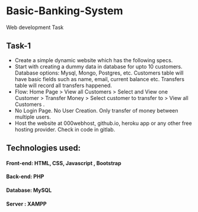# Basic-Banking-System
Web development Task

## Task-1
- Create a simple dynamic website which has the following specs.
- Start with creating a dummy data in database for upto 10
customers. Database options: Mysql, Mongo, Postgres, etc.
Customers table will have basic fields such as name, email,
current balance etc. Transfers table will record all transfers
happened.
- Flow: Home Page > View all Customers > Select and View one
Customer > Transfer Money > Select customer to transfer to >
View all Customers .
- No Login Page. No User Creation. Only transfer of money
between multiple users.
- Host the website at 000webhost, github.io, heroku app or any
other free hosting provider. Check in code in gitlab.

## Technologies used:

#### Front-end: HTML, CSS, Javascript , Bootstrap
#### Back-end: PHP
#### Database: MySQL
#### Server : XAMPP
